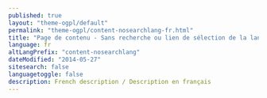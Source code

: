 ```yaml
---
published: true
layout: "theme-ogpl/default"
permalink: "theme-ogpl/content-nosearchlang-fr.html"
title: "Page de contenu - Sans recherche ou lien de sélection de la langue - Thème de la PGO"
language: fr
altLangPrefix: "content-nosearchlang"
dateModified: "2014-05-27"
sitesearch: false
languagetoggle: false
description: French description / Description en français
---
```


